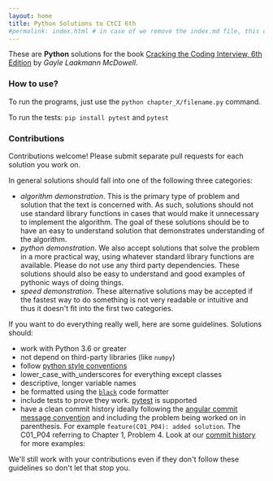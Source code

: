 ```yaml
---
layout: home
title: Python Solutions to CtCI 6th
#permalink: index.html # in case of we remove the index.md file, this doc will be the index page
---
```


These are **Python** solutions for the book [Cracking the Coding Interview, 6th Edition](https://www.careercup.com/book) by *Gayle Laakmann McDowell*.

### How to use?

To run the programs, just use the `python chapter_X/filename.py` command.

To run the tests: `pip install pytest` and `pytest`

### Contributions

Contributions welcome! Please submit separate pull requests for each solution you work on.

In general solutions should fall into one of the following three categories:
- *algorithm demonstration*.  This is the primary type of problem and solution that the text is concerned with. As  such, solutions should not use standard library functions in cases that would make it unnecessary to implement the
 algorithm.  The goal of these solutions should be to have an easy to understand solution that demonstrates  understanding of the algorithm.
- *python demonstration*.  We also accept solutions that solve the problem in a more practical way, using whatever  standard library functions are available.  Please do not use any third party dependencies.  These solutions should
 also be easy to understand and good examples of pythonic ways of doing things.
- *speed demonstration*.  These alternative solutions may be accepted if the fastest way to do something is not very  readable or intuitive and thus it doesn't fit into the first two categories.

If you want to do everything really well, here are some guidelines. Solutions should:

- work with Python 3.6 or greater
- not depend on third-party libraries (like `numpy`)
- follow [python style conventions](https://www.python.org/dev/peps/pep-0008/)
- lower_case_with_underscores for everything except classes
- descriptive, longer variable names
- be formatted using the [`black`](https://black.readthedocs.io/en/stable/) code formatter
- include tests to prove they work. [pytest](https://docs.pytest.org/en/stable/) is supported
- have a clean commit history ideally following the [angular commit message convention](https://github.com/angular/angular/blob/master/CONTRIBUTING.md#type)
 and including the problem being worked on in parenthesis. For example `feature(C01_P04): added solution`.  The C01_P04
 referring to Chapter 1, Problem 4.  Look at our [commit history](https://github.com/careercup/CtCI-6th-Edition-Python/commits/master) for more examples:

We'll still work with your contributions even if they don't follow these guidelines so don't let that stop you.

